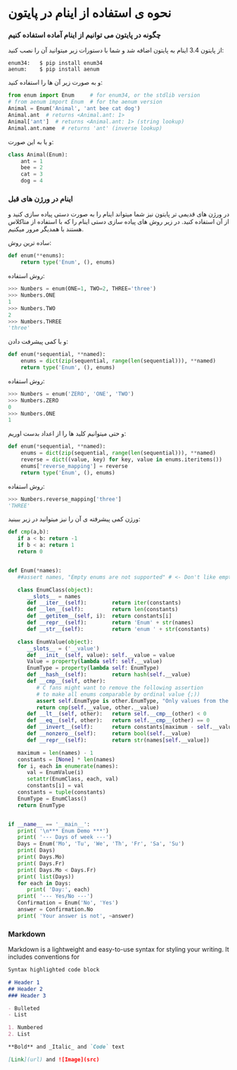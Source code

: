 # نحوه ی استفاده از اینام در پایتون


### چگونه در پایتون می توانیم از اینام آماده استفاده کنیم

از پایتون 3.4 اینام به پایتون اضافه شد و شما با دستورات زیر میتوانید آن را نصب کنید:

```
enum34:   $ pip install enum34
aenum:    $ pip install aenum
```

و به صورت زیر آن ها را استفاده کنید:

```python
from enum import Enum     # for enum34, or the stdlib version
# from aenum import Enum  # for the aenum version
Animal = Enum('Animal', 'ant bee cat dog')
Animal.ant  # returns <Animal.ant: 1>
Animal['ant']  # returns <Animal.ant: 1> (string lookup)
Animal.ant.name  # returns 'ant' (inverse lookup)
```

و یا به این صورت:

```python
class Animal(Enum):
    ant = 1
    bee = 2
    cat = 3
    dog = 4
```
### اینام در ورژن های قبل

در ورژن های قدیمی تر پایتون نیز شما میتواند اینام را به صورت دستی پیاده سازی کنید و از آن استفاده کنید.
در زیر روش های پیاده سازی دستی اینام را که با استفاده از متاکلاس هستند با همدیگر مرور میکنیم.

ساده ترین روش:

```python
def enum(**enums):
    return type('Enum', (), enums)
```

روش استفاده:

```python
>>> Numbers = enum(ONE=1, TWO=2, THREE='three')
>>> Numbers.ONE
1
>>> Numbers.TWO
2
>>> Numbers.THREE
'three'
```

و با کمی پیشرفت دادن:

```python
def enum(*sequential, **named):
    enums = dict(zip(sequential, range(len(sequential))), **named)
    return type('Enum', (), enums)
```

روش استفاده:

```python
>>> Numbers = enum('ZERO', 'ONE', 'TWO')
>>> Numbers.ZERO
0
>>> Numbers.ONE
1
```

و حتی میتوانیم کلید ها را از اعداد بدست اوریم:

```python
def enum(*sequential, **named):
    enums = dict(zip(sequential, range(len(sequential))), **named)
    reverse = dict((value, key) for key, value in enums.iteritems())
    enums['reverse_mapping'] = reverse
    return type('Enum', (), enums)
```

روش استفاده:

```python
>>> Numbers.reverse_mapping['three']
'THREE'
```
ورژن کمی پیشرفته ی آن را نیز میتوانید در زیر ببینید:

```python
def cmp(a,b):
   if a < b: return -1
   if b < a: return 1
   return 0


def Enum(*names):
   ##assert names, "Empty enums are not supported" # <- Don't like empty enums? Uncomment!

   class EnumClass(object):
      __slots__ = names
      def __iter__(self):        return iter(constants)
      def __len__(self):         return len(constants)
      def __getitem__(self, i):  return constants[i]
      def __repr__(self):        return 'Enum' + str(names)
      def __str__(self):         return 'enum ' + str(constants)

   class EnumValue(object):
      __slots__ = ('__value')
      def __init__(self, value): self.__value = value
      Value = property(lambda self: self.__value)
      EnumType = property(lambda self: EnumType)
      def __hash__(self):        return hash(self.__value)
      def __cmp__(self, other):
         # C fans might want to remove the following assertion
         # to make all enums comparable by ordinal value {;))
         assert self.EnumType is other.EnumType, "Only values from the same enum are comparable"
         return cmp(self.__value, other.__value)
      def __lt__(self, other):   return self.__cmp__(other) < 0
      def __eq__(self, other):   return self.__cmp__(other) == 0
      def __invert__(self):      return constants[maximum - self.__value]
      def __nonzero__(self):     return bool(self.__value)
      def __repr__(self):        return str(names[self.__value])

   maximum = len(names) - 1
   constants = [None] * len(names)
   for i, each in enumerate(names):
      val = EnumValue(i)
      setattr(EnumClass, each, val)
      constants[i] = val
   constants = tuple(constants)
   EnumType = EnumClass()
   return EnumType


if __name__ == '__main__':
   print( '\n*** Enum Demo ***')
   print( '--- Days of week ---')
   Days = Enum('Mo', 'Tu', 'We', 'Th', 'Fr', 'Sa', 'Su')
   print( Days)
   print( Days.Mo)
   print( Days.Fr)
   print( Days.Mo < Days.Fr)
   print( list(Days))
   for each in Days:
      print( 'Day:', each)
   print( '--- Yes/No ---')
   Confirmation = Enum('No', 'Yes')
   answer = Confirmation.No
   print( 'Your answer is not', ~answer)
```

### Markdown

Markdown is a lightweight and easy-to-use syntax for styling your writing. It includes conventions for

```markdown
Syntax highlighted code block

# Header 1
## Header 2
### Header 3

- Bulleted
- List

1. Numbered
2. List

**Bold** and _Italic_ and `Code` text

[Link](url) and ![Image](src)
```
